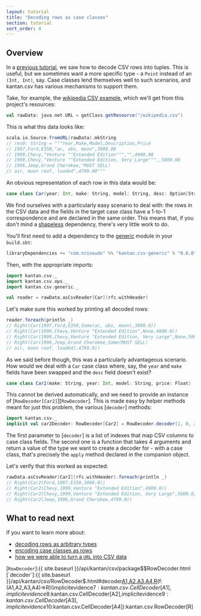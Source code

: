 ```yaml
---
layout: tutorial
title: "Decoding rows as case classes"
section: tutorial
sort_order: 4
---
```


## Overview
In a [previous tutorial](rows_as_tuples), we saw how to decode CSV rows into tuples. This is useful, but we sometimes
want a more specific type - a `Point` instead of an `(Int, Int)`, say. Case classes lend themselves well to such
scenarios, and kantan.csv has various mechanisms to support them.

Take, for example, the [wikipedia CSV example](https://en.wikipedia.org/wiki/Comma-separated_values#Example), which
we'll get from this project's resources:

```scala
val rawData: java.net.URL = getClass.getResource("/wikipedia.csv")
```

This is what this data looks like:

```scala
scala.io.Source.fromURL(rawData).mkString
// res0: String = """Year,Make,Model,Description,Price
// 1997,Ford,E350,"ac, abs, moon",3000.00
// 1999,Chevy,"Venture ""Extended Edition""","",4900.00
// 1999,Chevy,"Venture ""Extended Edition, Very Large""",,5000.00
// 1996,Jeep,Grand Cherokee,"MUST SELL!
// air, moon roof, loaded",4799.00"""
```

An obvious representation of each row in this data would be:

```scala
case class Car(year: Int, make: String, model: String, desc: Option[String], price: Float)
```

We find ourselves with a particularly easy scenario to deal with: the rows in the CSV data and the fields in the target
case class have a 1-to-1 correspondence and are declared in the same order. This means that, if you don't mind a
[shapeless](shapeless.html) dependency, there's very little work to do.

You'll first need to add a dependency to the [generic](shapeless.html) module in your `build.sbt`:

```scala
libraryDependencies += "com.nrinaudo" %% "kantan.csv-generic" % "0.6.0"
```

Then, with the appropriate imports:

```scala
import kantan.csv._
import kantan.csv.ops._
import kantan.csv.generic._

val reader = rawData.asCsvReader[Car](rfc.withHeader)
```

Let's make sure this worked by printing all decoded rows:

```scala
reader.foreach(println _)
// Right(Car(1997,Ford,E350,Some(ac, abs, moon),3000.0))
// Right(Car(1999,Chevy,Venture "Extended Edition",None,4900.0))
// Right(Car(1999,Chevy,Venture "Extended Edition, Very Large",None,5000.0))
// Right(Car(1996,Jeep,Grand Cherokee,Some(MUST SELL!
// air, moon roof, loaded),4799.0))
```

As we said before though, this was a particularly advantageous scenario. How would we deal with a `Car` case class
where, say, the `year` and `make` fields have been swapped and the `desc` field doesn't exist?

```scala
case class Car2(make: String, year: Int, model: String, price: Float)
```

This cannot be derived automatically, and we need to provide an instance of [`RowDecoder[Car2]`][`RowDecoder`]. This is
made easy by helper methods meant for just this problem, the various [`decoder`] methods:

```scala
import kantan.csv._
implicit val car2Decoder: RowDecoder[Car2] = RowDecoder.decoder(1, 0, 2, 4)(Car2.apply)
```

The first parameter to [`decoder`] is a list of indexes that map CSV columns to case class fields. The second one
is a function that takes 4 arguments and return a value of the type we want to create a decoder for - with a case class,
that's precisely the `apply` method declared in the companion object.

Let's verify that this worked as expected:

```scala
rawData.asCsvReader[Car2](rfc.withHeader).foreach(println _)
// Right(Car2(Ford,1997,E350,3000.0))
// Right(Car2(Chevy,1999,Venture "Extended Edition",4900.0))
// Right(Car2(Chevy,1999,Venture "Extended Edition, Very Large",5000.0))
// Right(Car2(Jeep,1996,Grand Cherokee,4799.0))
```

## What to read next

If you want to learn more about:

* [decoding rows as arbitrary types](rows_as_arbitrary_types.html)
* [encoding case classes as rows](case_classes_as_rows.html)
* [how we were able to turn a `URL` into CSV data](csv_sources.html)


[`RowDecoder`]:{{ site.baseurl }}/api/kantan/csv/package$$RowDecoder.html
[`decoder`]:{{ site.baseurl }}/api/kantan/csv/RowDecoder$.html#decoder[A1,A2,A3,A4,R](i1:Int,i2:Int,i3:Int,i4:Int)(f:(A1,A2,A3,A4)=>R)(implicitevidence$7:kantan.csv.CellDecoder[A1],implicitevidence$8:kantan.csv.CellDecoder[A2],implicitevidence$9:kantan.csv.CellDecoder[A3],implicitevidence$10:kantan.csv.CellDecoder[A4]):kantan.csv.RowDecoder[R]
